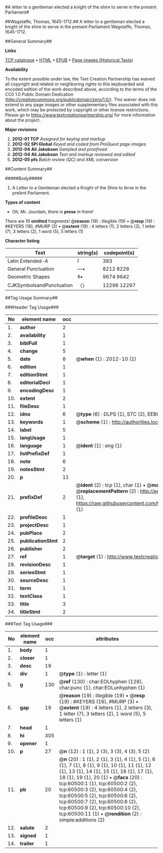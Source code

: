 #A letter to a gentleman elected a knight of the shire to serve in the present Parliament#

##Wagstaffe, Thomas, 1645-1712.##
A letter to a gentleman elected a knight of the shire to serve in the present Parliament
Wagstaffe, Thomas, 1645-1712.

##General Summary##

**Links**

[TCP catalogue](http://www.ota.ox.ac.uk/tcp/)  • 
[HTML](http://tei.it.ox.ac.uk/tcp/Texts-HTML/free/A65/A65984.html)  • 
[EPUB](http://tei.it.ox.ac.uk/tcp/Texts-EPUB/free/A65/A65984.epub) • 
[Page images (Historical Texts)](https://historicaltexts.jisc.ac.uk/eebo-12368974e)

**Availability**

To the extent possible under law, the Text Creation Partnership has waived all copyright and related or neighboring rights to this keyboarded and encoded edition of the work described above, according to the terms of the CC0 1.0 Public Domain Dedication (http://creativecommons.org/publicdomain/zero/1.0/). This waiver does not extend to any page images or other supplementary files associated with this work, which may be protected by copyright or other license restrictions. Please go to https://www.textcreationpartnership.org/ for more information about the project.

**Major revisions**

1. __2012-01__ __TCP__ *Assigned for keying and markup*
1. __2012-02__ __SPi Global__ *Keyed and coded from ProQuest page images*
1. __2012-04__ __Ali Jakobson__ *Sampled and proofread*
1. __2012-04__ __Ali Jakobson__ *Text and markup reviewed and edited*
1. __2012-05__ __pfs__ *Batch review (QC) and XML conversion*

##Content Summary##

#####Body#####

1. A Letter to a Gentleman elected a Knight of the Shire to ſerve in the preſent Parliament.

**Types of content**

  * Oh, Mr. Jourdain, there is **prose** in there!

There are 19 **omitted** fragments! 
 @__reason__ (19) : illegible (19)  •  @__resp__ (19) : #KEYERS (16), #MURP (3)  •  @__extent__ (19) : 4 letters (1), 2 letters (3), 1 letter (7), 3 letters (2), 1 word (5), 5 letters (1)

**Character listing**


|Text|string(s)|codepoint(s)|
|---|---|---|
|Latin Extended-A|ſ|383|
|General Punctuation|—•|8212 8226|
|Geometric Shapes|◊▪|9674 9642|
|CJKSymbolsandPunctuation|〈〉|12296 12297|

##Tag Usage Summary##

###Header Tag Usage###

|No|element name|occ|attributes|
|---|---|---|---|
|1.|__author__|2||
|2.|__availability__|1||
|3.|__biblFull__|1||
|4.|__change__|5||
|5.|__date__|8| @__when__ (1) : 2012-10 (1)|
|6.|__edition__|1||
|7.|__editionStmt__|1||
|8.|__editorialDecl__|1||
|9.|__encodingDesc__|1||
|10.|__extent__|2||
|11.|__fileDesc__|1||
|12.|__idno__|6| @__type__ (6) : DLPS (1), STC (2), EEBO-CITATION (1), OCLC (1), VID (1)|
|13.|__keywords__|1| @__scheme__ (1) : http://authorities.loc.gov/ (1)|
|14.|__label__|5||
|15.|__langUsage__|1||
|16.|__language__|1| @__ident__ (1) : eng (1)|
|17.|__listPrefixDef__|1||
|18.|__note__|6||
|19.|__notesStmt__|2||
|20.|__p__|11||
|21.|__prefixDef__|2| @__ident__ (2) : tcp (1), char (1)  •  @__matchPattern__ (2) : ([0-9\-]+):([0-9IVX]+) (1), (.+) (1)  •  @__replacementPattern__ (2) : http://eebo.chadwyck.com/downloadtiff?vid=$1&page=$2 (1), https://raw.githubusercontent.com/textcreationpartnership/Texts/master/tcpchars.xml#$1 (1)|
|22.|__profileDesc__|1||
|23.|__projectDesc__|1||
|24.|__pubPlace__|2||
|25.|__publicationStmt__|2||
|26.|__publisher__|2||
|27.|__ref__|1| @__target__ (1) : http://www.textcreationpartnership.org/docs/. (1)|
|28.|__revisionDesc__|1||
|29.|__seriesStmt__|1||
|30.|__sourceDesc__|1||
|31.|__term__|1||
|32.|__textClass__|1||
|33.|__title__|3||
|34.|__titleStmt__|2||


###Text Tag Usage###

|No|element name|occ|attributes|
|---|---|---|---|
|1.|__body__|1||
|2.|__closer__|1||
|3.|__desc__|19||
|4.|__div__|1| @__type__ (1) : letter (1)|
|5.|__g__|130| @__ref__ (130) : char:EOLhyphen (128), char:punc (1), char:EOLunhyphen (1)|
|6.|__gap__|19| @__reason__ (19) : illegible (19)  •  @__resp__ (19) : #KEYERS (16), #MURP (3)  •  @__extent__ (19) : 4 letters (1), 2 letters (3), 1 letter (7), 3 letters (2), 1 word (5), 5 letters (1)|
|7.|__head__|1||
|8.|__hi__|305||
|9.|__opener__|1||
|10.|__p__|27| @__n__ (12) : 1 (1), 2 (3), 3 (3), 4 (3), 5 (2)|
|11.|__pb__|20| @__n__ (20) : 1 (1), 2 (1), 3 (1), 4 (1), 5 (1), 6 (1), 7 (1), 8 (1), 9 (1), 10 (1), 11 (1), 12 (1), 13 (1), 14 (1), 15 (1), 16 (1), 17 (1), 18 (1), 19 (1), 20 (1)  •  @__facs__ (20) : tcp:60500:1 (1), tcp:60500:2 (2), tcp:60500:3 (2), tcp:60500:4 (2), tcp:60500:5 (2), tcp:60500:6 (2), tcp:60500:7 (2), tcp:60500:8 (2), tcp:60500:9 (2), tcp:60500:10 (2), tcp:60500:11 (1)  •  @__rendition__ (2) : simple:additions (2)|
|12.|__salute__|2||
|13.|__signed__|1||
|14.|__trailer__|1||
